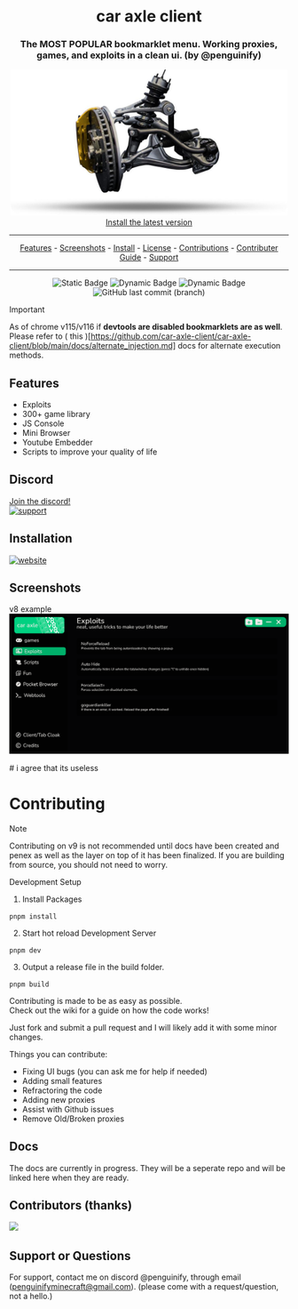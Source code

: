 <div align="center">
 
# car axle client
### The **MOST POPULAR** bookmarklet menu. Working proxies, games, and exploits in a clean ui. (by @penguinify)
 
 <img src="docs/caraxle.png" alt="drawing" width="500"/><br>
<a href="https://car-axle-client.github.io">Install the latest version</a>
<hr>
<p align="center">
  <a href="#features">Features</a>
  -
  <a href="#screenshots">Screenshots</a>
  -
  <a href="https://car-axle-client.github.io">Install</a>
  -
  <a href="https://github.com/car-axle-client/car-axle-client?tab=GPL-3.0-1-ov-file">License</a>
  -
  <a href="https://github.com/car-axle-client/car-axle-client/graphs/contributors">Contributions</a>
  -
   <a href="#contributing">Contributer Guide</a>
  -
  <a href="#support">Support</a>
</p>
<hr>

![Static Badge](https://img.shields.io/badge/certified-trash-734422?style=plastic) ![Dynamic Badge](https://tokei.rs/b1/github/car-axle-client/car-axle-client) ![Dynamic Badge](https://img.shields.io/github/actions/workflow/status/car-axle-client/car-axle-client/webpack.yml?style=plastic) ![GitHub last commit (branch)](https://img.shields.io/github/last-commit/car-axle-client/car-axle-client/main?style=plastic)

</div>

> [!IMPORTANT]
> As of chrome v115/v116 if **devtools are disabled bookmarklets are as well**. Please refer to ( this )[https://github.com/car-axle-client/car-axle-client/blob/main/docs/alternate_injection.md] docs for alternate execution methods.

## Features

-   Exploits
-   300+ game library
-   JS Console
-   Mini Browser
-   Youtube Embedder
-   Scripts to improve your quality of life

## Discord

[Join the discord!](https://discord.gg/nac46r6Qn7)  
 [![support][support-image]][support-invite]

## Installation

[![website][install-img]][install-web]

## Screenshots
 v8 example
![App Screenshot](docs/dark.png)


<!-- dead repo -->
<!-- ## Hosting the games yourself DEAD # ill link gitlab at some point...

 go here: https://github.com/car-axle-client/gay-hosting-v3 -->


<!-- removed because it is basically useless, add back if wanted --> # i agree that its useless
<!-- # people with write access

-   [@penguinify](https://github.com/Penguinify) main developer
-   [@disnos9](https://github.com/disnos9) side developer -->

# Contributing
> [!NOTE]
> Contributing on v9 is not recommended until docs have been created and penex as well as the layer on top of it has been finalized. If you are building from source, you should not need to worry.

 Development Setup

1. Install Packages

```
pnpm install
```

2. Start hot reload Development Server

```
pnpm dev
```

3. Output a release file in the build folder.

```
pnpm build
```

 Contributing is made to be as easy as possible.  
 Check out the wiki for a guide on how the code works!

 Just fork and submit a pull request and I will likely add it with some minor changes.

 Things you can contribute:

-   Fixing UI bugs (you can ask me for help if needed)
-   Adding small features
-   Refractoring the code
-   Adding new proxies
-   Assist with Github issues
-   Remove Old/Broken proxies
  
## Docs

The docs are currently in progress. They will be a seperate repo and will be linked here when they are ready.

## Contributors (thanks)

<a href="https://github.com/car-axle-client/car-axle-client/graphs/contributors">
  <img src="https://contrib.rocks/image?repo=car-axle-client/car-axle-client" />
</a>

## Support or Questions

For support, contact me on discord @penguinify, through email (penguinifyminecraft@gmail.com). (please come with a request/question, not a hello.)

[support-invite]: https://discord.gg/QnxQUdEAUM
[support-image]: https://invidget.switchblade.xyz/QnxQUdEAUM
[install-img]: docs/installbutton.png
[install-web]: https://car-axle-client.github.io
